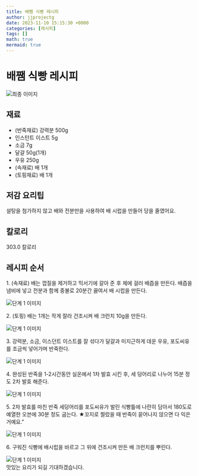 ```yaml
---
title: 배쨈 식빵 레시피
author: jjprojectg
date: 2023-11-10 15:15:30 +0000
categories: [레시피]
tags: []
math: true
mermaid: true
---
```

<meta name="og:type" content="website"/>
<meta charset="UTF-8"/>
<div class="header">
  <h1>배쨈 식빵 레시피</h1>
</div>

<div class="container my-4">
  <div class="row">
    <div class="col-12 col-md-6">
      <div class="recipe-image">
        <img src="http://www.foodsafetykorea.go.kr/uploadimg/20210129/20210129015238_1611895958550.jpg" class="step-image" alt="최종 이미지"/>
      </div>
    </div>
    <div class="col-12 col-md-6">
      <div class="ingredients">
        <h2>재료</h2>
        <ul class="card">
          <li> (반죽재료) 강력분 500g </li>
          <li>  인스턴트 이스트 5g </li>
          <li>  소금 7g </li>
          <li>  달걀 50g(1개) </li>
          <li>  우유 250g </li>
          <li> (속재료) 배 1개 </li>
          <li> (토핑재료) 배 1개 </li>
</ul>
      </div>
    </div>
    <div class="col-12 col-md-6">
      <div class="ingredients">
        <h2>저감 요리팁</h2>
        <div class="card"> 
          <p>
            설탕을 첨가하지 않고 배와 전분만을 사용하여 배 시럽을 만들어 당을 줄였어요.
          </p>
        </div>
      </div>
      <div class="ingredients">
        <h2>칼로리</h2>
        <div class="card"> 
          <p>
            303.0 칼로리
          </p>
        </div>
      </div>
    </div>
  </div>

  <h2 class="my-4">레시피 순서</h2>
  <div class="card recipe-card">
    <div class="card-body recipe-step">
      <p class="card-text step-description">1. (속재료) 배는 껍질을 제거하고 믹서기에 갈아 준 후 체에 걸러 배즙을 만든다. 배즙을 냄비에 넣고 전분과 함께 중불로 20분간 끓여서 배 시럽을 만든다.</p>
      <img src="http://www.foodsafetykorea.go.kr/uploadimg/20210129/20210129022820_1611898100646.JPG" alt="단계 1 이미지" class="step-image"/>
    </div>
  </div>
  <div class="card recipe-card">
    <div class="card-body recipe-step">
      <p class="card-text step-description">2. (토핑) 배는 1개는 작게 잘라 건조시켜 배 크런치 10g을 만든다.</p>
      <img src="http://www.foodsafetykorea.go.kr/uploadimg/20210129/20210129022836_1611898116347.JPG" alt="단계 1 이미지" class="step-image"/>
    </div>
  </div>
  <div class="card recipe-card">
    <div class="card-body recipe-step">
      <p class="card-text step-description">3. 강력분, 소금, 이스던트 이스트를 잘 섞다가 달걀과 미지근하게 데운 우유, 포도씨유를 조금씩 넣어가며 반죽한다.</p>
      <img src="http://www.foodsafetykorea.go.kr/uploadimg/20210129/20210129015412_1611896052294.jpg" alt="단계 1 이미지" class="step-image"/>
    </div>
  </div>
  <div class="card recipe-card">
    <div class="card-body recipe-step">
      <p class="card-text step-description">4. 완성된 반죽을 1-2시간동안 실온에서 1차 발효 시킨 후, 세 덩어리로 나누어 15분 정도 2차 발효 해준다.</p>
      <img src="http://www.foodsafetykorea.go.kr/uploadimg/20210129/20210129022908_1611898148998.JPG" alt="단계 1 이미지" class="step-image"/>
    </div>
  </div>
  <div class="card recipe-card">
    <div class="card-body recipe-step">
      <p class="card-text step-description">5. 2차 발효를 마친 반죽 세덩어리를 포도씨유가 발린 식빵틀에 나란히 담아서 180도로 예열한 오븐에 30분 정도 굽는다.
★꼬지로 찔렀을 때 반죽이 묻어나지 않으면 다 익은 거예요."</p>
      <img src="http://www.foodsafetykorea.go.kr/uploadimg/20210129/20210129022922_1611898162487.JPG" alt="단계 1 이미지" class="step-image"/>
    </div>
  </div>
  <div class="card recipe-card">
    <div class="card-body recipe-step">
      <p class="card-text step-description">6. 구워진 식빵에 배시럽을 바르고 그 위에 건조시켜 만든 배 크런치를 뿌린다.</p>
      <img src="http://www.foodsafetykorea.go.kr/uploadimg/20210129/20210129022932_1611898172987.JPG" alt="단계 1 이미지" class="step-image"/>
    </div>
  </div>

</div>
맛있는 요리가 되길 기대하겠습니다.

